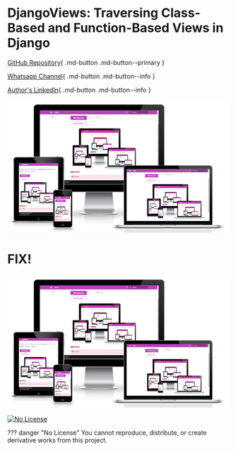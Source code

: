 # DjangoViews: Traversing Class-Based and Function-Based Views in Django

[GitHub Repository](https://github.com/plexoio/djangoviews){ .md-button .md-button--primary }

[Whatsapp Channel](https://whatsapp.com/channel/0029VaCsHbn5a23x7hElJL2r){ .md-button .md-button--info }

[Author's LinkedIn](https://www.linkedin.com/in/arellanofrank/){ .md-button .md-button--info }

![Documentation's Mockup Image, Light Mode](./assets/img/mockup.png#only-light)
# FIX!
![Documentation's Mockup Image, Dark Mode](./assets/img/mockup.png#only-dark)

[![No License](https://img.shields.io/badge/License-No_License-red)](about/LICENSE.md) 

??? danger "No License"
    You cannot reproduce, distribute, or create derivative works from this project.
